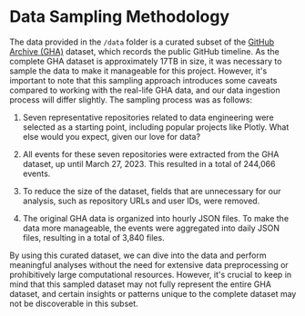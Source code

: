 # Data Sampling Methodology

The data provided in the `/data` folder is a curated subset of the [GitHub Archive (GHA)](https://www.gharchive.org/) dataset, which records the public GitHub timeline. As the complete GHA dataset is approximately 17TB in size, it was necessary to sample the data to make it manageable for this project. However, it's important to note that this sampling approach introduces some caveats compared to working with the real-life GHA data, and our data ingestion process will differ slightly. The sampling process was as follows:

1. Seven representative repositories related to data engineering were selected as a starting point, including popular projects like Plotly. What else would you expect, given our love for data?

2. All events for these seven repositories were extracted from the GHA dataset, up until March 27, 2023. This resulted in a total of 244,066 events.

3. To reduce the size of the dataset, fields that are unnecessary for our analysis, such as repository URLs and user IDs, were removed.

4. The original GHA data is organized into hourly JSON files. To make the data more manageable, the events were aggregated into daily JSON files, resulting in a total of 3,840 files.

By using this curated dataset, we can dive into the data and perform meaningful analyses without the need for extensive data preprocessing or prohibitively large computational resources. However, it's crucial to keep in mind that this sampled dataset may not fully represent the entire GHA dataset, and certain insights or patterns unique to the complete dataset may not be discoverable in this subset.
